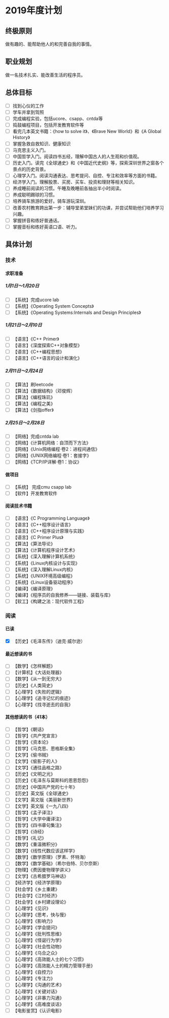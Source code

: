 # 2019年度计划

## 终极原则
做有趣的、能帮助他人的和完善自我的事情。

## 职业规划
做一名技术扎实、能改善生活的程序员。

## 总体目标
- [ ] 找到心仪的工作
- [ ] 学车并拿到驾照
- [ ] 完成编程实验，包括ucore、csapp、cntda等
- [ ] 捣鼓编程项目，包括开发教育软件等
- [ ] 看完几本英文书籍：《how to solve it》、《Brave New World》和《A Global History》
- [ ] 掌握急救自救知识、健康知识
- [ ] 马克思主义入门。
- [ ] 中国哲学入门。阅读四书五经，理解中国古人的人生观和价值观。
- [ ] 历史入门。读完《全球通史》和《中国近代史纲》等，探索深圳世界之窗各个景点的历史背景。
- [ ] 心理学入门。阅读沟通表达、思考提问、自控、专注和效率等方面的书籍。
- [ ] 经济学入门。理解股票、买房、买车、投资和理财等相关知识。
- [ ] 养成睡前阅读的习惯。午睡及晚睡前各抽出半小时阅读。
- [ ] 养成聪明踢球的习惯。
- [ ] 培养骑车旅游的爱好。骑车游玩深圳。
- [ ] 改善农村教育跨出第一步：辅导堂弟堂妹们的功课，并尝试帮助他们培养学习兴趣。
- [ ] 掌握拼音和练好普通话。
- [ ] 掌握音标和练好英语口语、听力。

## 具体计划

### 技术

#### 求职准备

##### 1月1日～1月20日
- [ ] 【系统】完成ucore lab
- [ ] 【系统】《Operating System Concepts》
- [ ] 【系统】《Operating Systems:Internals and Design Principles》

##### 1月21日～2月10日
- [ ] 【语言】《C++ Primer》
- [ ] 【语言】《深度探索C++对象模型》
- [ ] 【语言】《C++编程思想》
- [ ] 【语言】《C++语言的设计和演化》

##### 2月11日～2月24日
- [ ] 【算法】刷leetcode
- [ ] 【算法】《数据结构》（邓俊辉）
- [ ] 【算法】《编程珠玑》
- [ ] 【算法】《编程之美》
- [ ] 【算法】《剑指offer》

##### 2月25日～2月28日
- [ ] 【网络】完成cntda lab
- [ ] 【网络】《计算机网络：自顶而下方法》
- [ ] 【网络】《Unix网络编程·卷2：进程间通信》
- [ ] 【网络】《UNIX网络编程·卷1：套接字》
- [ ] 【网络】《TCP/IP详解·卷1：协议》

#### 做项目

- [ ] 【系统】 完成cmu csapp lab
- [ ] 【软件】开发教育软件

#### 阅读技术书籍

- [ ] 【语言】《C Programming Language》
- [ ] 【语言】《C++程序设计语言》
- [ ] 【语言】《C++程序设计原理与实践》
- [ ] 【语言】《C Primer Plus》
- [ ] 【算法】《算法导论》
- [ ] 【算法】《计算机程序设计艺术》
- [ ] 【系统】《深入理解计算机系统》
- [ ] 【系统】《Linux内核设计与实现》
- [ ] 【系统】《深入理解Linux内核》
- [ ] 【系统】《UNIX环境高级编程》
- [ ] 【系统】《Linux设备驱动程序》
- [ ] 【编译】《编译原理》
- [ ] 【编译】《程序员的自我修养——链接、装载与库》
- [ ] 【软工】《构建之法：现代软件工程》

### 阅读

#### 已读
- [x] 【历史】《毛泽东传》（迪克·威尔逊）

#### 最近想读的书
- [ ] 【数学】《怎样解题》
- [ ] 【计算机】《大话处理器》
- [ ] 【数学】《从一到无穷大》
- [ ] 【历史】《人类简史》
- [ ] 【心理学】《失败的逻辑》
- [ ] 【心理学】《追寻记忆的痕迹》
- [ ] 【心理学】《找寻逝去的自我》

#### 其他想读的书（41本）
- [ ] 【哲学】《朝话》
- [ ] 【哲学】《共产党宣言》
- [ ] 【哲学】《资本论》
- [ ] 【哲学】《马克思、恩格斯全集》
- [ ] 【文学】《偷书贼》
- [ ] 【文学】《偷影子的人》
- [ ] 【文学】《通往品格之路》
- [ ] 【历史】《文明之光》
- [ ] 【历史】《毛泽东与莫斯科的恩恩怨怨》
- [ ] 【历史】《中国共产党的七十年》
- [ ] 【历史】英文版《全球通史》
- [ ] 【文学】英文版《美丽新世界》
- [ ] 【文学】英文版《一九八四》
- [ ] 【哲学】《孟子译注》
- [ ] 【哲学】《大学中庸译注》
- [ ] 【哲学】《四书章句集注》
- [ ] 【哲学】《诗经》
- [ ] 【哲学】《礼记》
- [ ] 【数学】《重温微积分》
- [ ] 【数学】《线性代数应该这样学》
- [ ] 【数学】《数学原理》（罗素、怀特海）
- [ ] 【数学】《数学基础》（希尔伯特、贝尔奈斯）
- [ ] 【物理】《费因曼物理学讲义》
- [ ] 【文学】《古希腊罗马神话》
- [ ] 【经济学】《经济学原理》
- [ ] 【社会学】《乡土重建》
- [ ] 【社会学】《江村经济》
- [ ] 【社会学】《乡村建设理论》
- [ ] 【心理学】《见识》
- [ ] 【心理学】《思考，快与慢》
- [ ] 【心理学】《影响力》
- [ ] 【心理学】《学会提问》
- [ ] 【心理学】《批判性思维》
- [ ] 【心理学】《怪诞行为学》
- [ ] 【心理学】《社会性动物》
- [ ] 【心理学】《乌合之众》
- [ ] 【心理学】《高效能人士的七个习惯》
- [ ] 【心理学】《高效能人士的精力管理手册》
- [ ] 【心理学】《自控力》
- [ ] 【心理学】《专注力》
- [ ] 【心理学】《沟通的艺术》
- [ ] 【心理学】《关键对话》
- [ ] 【心理学】《非暴力沟通》
- [ ] 【心理学】《高难度谈话》
- [ ] 【电影鉴赏】《认识电影》
